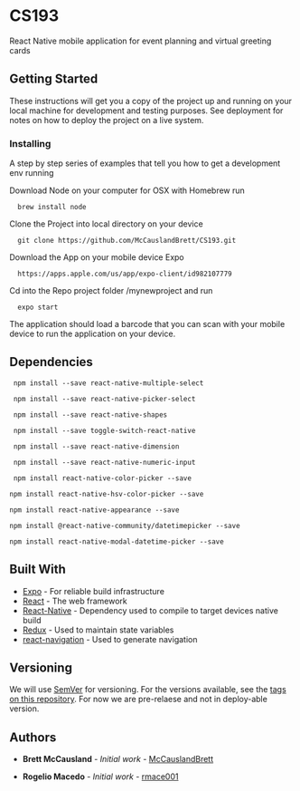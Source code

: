 # CS193

React Native mobile application for event planning and virtual greeting cards

## Getting Started

These instructions will get you a copy of the project up and running on your local machine for development and testing purposes. See deployment for notes on how to deploy the project on a live system.


### Installing

A step by step series of examples that tell you how to get a development env running

Download Node on your computer for OSX with Homebrew run
```
  brew install node
```

Clone the Project into local directory on your device
```
  git clone https://github.com/McCauslandBrett/CS193.git
```

Download the App on your mobile device Expo
```
  https://apps.apple.com/us/app/expo-client/id982107779
```

Cd into the Repo project folder /mynewproject and run
```
  expo start
```
The application should load a barcode that you can scan with your mobile device to run the application on your device.
## Dependencies
 ```
  npm install --save react-native-multiple-select
 ```
 ```
  npm install --save react-native-picker-select
 ```
 ```
  npm install --save react-native-shapes
 ```
 ```
  npm install --save toggle-switch-react-native
 ```
 ```
  npm install --save react-native-dimension
 ```
 ```
  npm install --save react-native-numeric-input
 ```
 ```
  npm install react-native-color-picker --save
 ```
  ```
  npm install react-native-hsv-color-picker --save
  ```
   ```
  npm install react-native-appearance --save
   ```
  ```
  npm install @react-native-community/datetimepicker --save
   ```
   
   ```
  npm install react-native-modal-datetime-picker --save
   ```
   
    
   
## Built With

* [Expo](https://expo.io) - For reliable build infrastructure
* [React](https://reactjs.org) - The web framework
* [React-Native](https://facebook.github.io/react-native/) - Dependency used to compile to target devices native build
* [Redux](https://redux.js.org) - Used to maintain state variables
* [react-navigation](https://reactnavigation.org) - Used to generate navigation

## Versioning

We will use [SemVer](http://semver.org/) for versioning. For the versions available, see the [tags on this repository](https://github.com/your/project/tags). For now we are pre-relaese and not in deploy-able version.

## Authors

* **Brett McCausland** - *Initial work* - [McCauslandBrett](https://github.com/McCauslandBrett)

* **Rogelio Macedo** - *Initial work* - [rmace001](https://github.com/rmace001)
